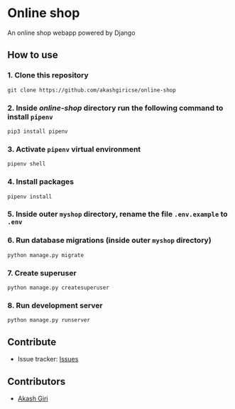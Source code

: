 # Online shop
An online shop webapp powered by Django

## How to use

### 1. Clone this repository
```commandline
git clone https://github.com/akashgiricse/online-shop
```
### 2. Inside *online-shop* directory run the following command to install `pipenv`
```commandline
pip3 install pipenv
```
### 3. Activate `pipenv` virtual environment
```commandline
pipenv shell
```
### 4. Install packages
```commandline
pipenv install
```
### 5. Inside outer `myshop` directory, rename the file `.env.example` to `.env`

### 6. Run database migrations (inside outer `myshop` directory)
```commandline
python manage.py migrate
```
### 7. Create superuser
```commandline
python manage.py createsuperuser
```
### 8. Run development server
```commandline
python manage.py runserver
```
## Contribute
- Issue tracker: [Issues](https://github.com/akashgiricse/online-shop/issues)

## Contributors
- [Akash Giri](https://github.com/akashgiricse/)
